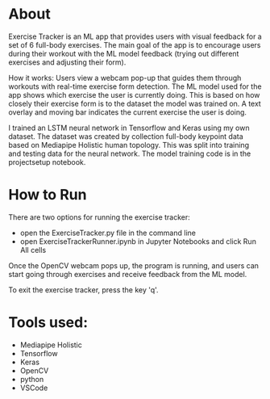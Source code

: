 # About

Exercise Tracker is an ML app that provides users with visual feedback for a set of 6 full-body exercises. The main goal of the app is to encourage users during their workout with the ML model feedback (trying out different exercises and adjusting their form).

How it works: Users view a webcam pop-up that guides them through workouts with real-time exercise form detection. The ML model used for the app shows which exercise the user is currently doing. This is based on how closely their exercise form is to the dataset the model was trained on. A text overlay and moving bar indicates the current exercise the user is doing.

I trained an LSTM neural network in Tensorflow and Keras using my own dataset. The dataset was created by collection full-body keypoint data based on Mediapipe Holistic human topology. This was split into training and testing data for the neural network. The model training code is in the projectsetup notebook.

# How to Run

There are two options for running the exercise tracker:
- open the ExerciseTracker.py file in the command line
- open ExerciseTrackerRunner.ipynb in Jupyter Notebooks and click Run All cells

Once the OpenCV webcam pops up, the program is running, and users can start going through exercises and receive feedback from the ML model.

To exit the exercise tracker, press the key 'q'.

# Tools used:

- Mediapipe Holistic
- Tensorflow
- Keras
- OpenCV
- python
- VSCode